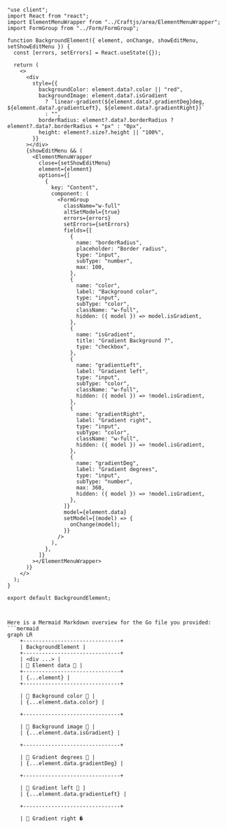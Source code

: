 ```tsx

"use client";
import React from "react";
import ElementMenuWrapper from "../Craftjs/area/ElementMenuWrapper";
import FormGroup from "../Form/FormGroup";

function BackgroundElement({ element, onChange, showEditMenu, setShowEditMenu }) {
  const [errors, setErrors] = React.useState({});

  return (
    <>
      <div
        style={{
          backgroundColor: element.data?.color || "red",
          backgroundImage: element.data?.isGradient
            ? `linear-gradient(${element.data?.gradientDeg}deg, ${element.data?.gradientLeft}, ${element.data?.gradientRight})`
            : "",
          borderRadius: element?.data?.borderRadius ? element?.data?.borderRadius + "px" : "0px",
          height: element?.size?.height || "100%",
        }}
      ></div>
      {showEditMenu && (
        <ElementMenuWrapper
          close={setShowEditMenu}
          element={element}
          options={[
            {
              key: "Content",
              component: (
                <FormGroup
                  className="w-full"
                  altSetModel={true}
                  errors={errors}
                  setErrors={setErrors}
                  fields={[
                    {
                      name: "borderRadius",
                      placeholder: "Border radius",
                      type: "input",
                      subType: "number",
                      max: 100,
                    },
                    {
                      name: "color",
                      label: "Background color",
                      type: "input",
                      subType: "color",
                      className: "w-full",
                      hidden: ({ model }) => model.isGradient,
                    },
                    {
                      name: "isGradient",
                      title: "Gradient Background ?",
                      type: "checkbox",
                    },
                    {
                      name: "gradientLeft",
                      label: "Gradient left",
                      type: "input",
                      subType: "color",
                      className: "w-full",
                      hidden: ({ model }) => !model.isGradient,
                    },
                    {
                      name: "gradientRight",
                      label: "Gradient right",
                      type: "input",
                      subType: "color",
                      className: "w-full",
                      hidden: ({ model }) => !model.isGradient,
                    },
                    {
                      name: "gradientDeg",
                      label: "Gradient degrees",
                      type: "input",
                      subType: "number",
                      max: 360,
                      hidden: ({ model }) => !model.isGradient,
                    },
                  ]}
                  model={element.data}
                  setModel={(model) => {
                    onChange(model);
                  }}
                />
              ),
            },
          ]}
        ></ElementMenuWrapper>
      )}
    </>
  );
}

export default BackgroundElement;


```

```mermaid

Here is a Mermaid Markdown overview for the Go file you provided:
```mermaid
graph LR
    +-------------------------------+
    | BackgroundElement |
    +-------------------------------+
    | <div ...> |
    | 🌟 Element data 🌟 |
    +-------------------------------+
    | {...element} |
    +-------------------------------+

    | 📝 Background color 📝 |
    | {...element.data.color} |

    +-------------------------------+

    | 📝 Background image 📝 |
    | {...element.data.isGradient} |

    +-------------------------------+

    | 📝 Gradient degrees 📝 |
    | {...element.data.gradientDeg} |

    +-------------------------------+

    | 📝 Gradient left 📝 |
    | {...element.data.gradientLeft} |

    +-------------------------------+

    | 📝 Gradient right �

```
